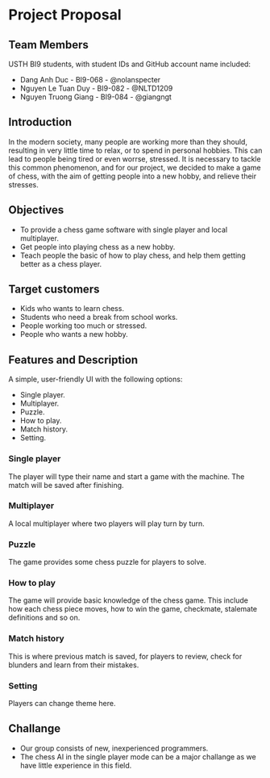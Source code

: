 ﻿# Project Proposal




## Team Members

USTH BI9 students, with student IDs and GitHub account name included: 
+ Dang Anh Duc - BI9-068 - @nolanspecter
+ Nguyen Le Tuan Duy - BI9-082 - @NLTD1209
+ Nguyen Truong Giang - BI9-084 - @giangngt


## Introduction
In the modern society, many people are working more than they should, resulting in very little time to relax, or to spend in personal hobbies. This can lead to people being tired or even worrse, stressed. 
It is necessary to tackle this common phenomenon, and for our project, we decided to make a game of chess, with the aim of getting people into a new hobby, and relieve their stresses.

## Objectives
+ To provide a chess game software with single player and local multiplayer.
+ Get people into playing chess as a new hobby.
+ Teach people the basic of how to play chess, and help them getting better as a chess player.

## Target customers
+ Kids who wants to learn chess.
+ Students who need a break from school works.
+ People working too much or stressed.
+ People who wants a new hobby.

## Features and Description
A simple, user-friendly UI with the following options:
+ Single player.
+ Multiplayer.
+ Puzzle.
+ How to play.
+ Match history.
+ Setting.
### Single player
The player will type their name and start a game with the machine. The match will be saved after finishing.

### Multiplayer
A local multiplayer where two players will play turn by turn. 

### Puzzle
The game provides some chess puzzle for players to solve.

### How to play
The game will provide basic knowledge of the chess game. This include how each chess piece moves, how to win the game, checkmate, stalemate definitions and so on.

### Match history
This is where previous match is saved, for players to review, check for blunders and learn from their mistakes.

### Setting
Players can change theme here.

## Challange
+ Our group consists of new, inexperienced programmers.
+ The chess AI in the single player mode can be a major challange as we have little experience in this field.


